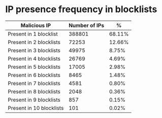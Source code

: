 # IP presence frequency in blocklists
| Malicious IP | Number of IPs | % |
|----|----|----|
| Present in 1 blocklist | 388801 | 68.11% |
| Present in 2 blocklists | 72253 | 12.66% |
| Present in 3 blocklists | 49975 | 8.75% |
| Present in 4 blocklists | 26769 | 4.69% |
| Present in 5 blocklists | 17005 | 2.98% |
| Present in 6 blocklists | 8465 | 1.48% |
| Present in 7 blocklists | 4581 | 0.80% |
| Present in 8 blocklists | 2048 | 0.36% |
| Present in 9 blocklists | 857 | 0.15% |
| Present in 10 blocklists | 101 | 0.02% |
